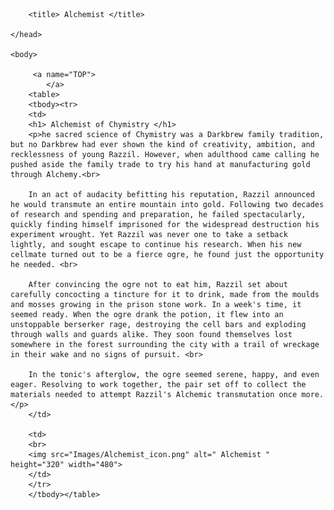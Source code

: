 <html><head>
		
		<title> Alchemist </title>

	</head>

	<body>

		 <a name="TOP">
		 	</a>
		<table>
		<tbody><tr>
		<td>	
		<h1> Alchemist of Chymistry </h1>
		<p>he sacred science of Chymistry was a Darkbrew family tradition, but no Darkbrew had ever shown the kind of creativity, ambition, and recklessness of young Razzil. However, when adulthood came calling he pushed aside the family trade to try his hand at manufacturing gold through Alchemy.<br>

		In an act of audacity befitting his reputation, Razzil announced he would transmute an entire mountain into gold. Following two decades of research and spending and preparation, he failed spectacularly, quickly finding himself imprisoned for the widespread destruction his experiment wrought. Yet Razzil was never one to take a setback lightly, and sought escape to continue his research. When his new cellmate turned out to be a fierce ogre, he found just the opportunity he needed. <br>

		After convincing the ogre not to eat him, Razzil set about carefully concocting a tincture for it to drink, made from the moulds and mosses growing in the prison stone work. In a week's time, it seemed ready. When the ogre drank the potion, it flew into an unstoppable berserker rage, destroying the cell bars and exploding through walls and guards alike. They soon found themselves lost somewhere in the forest surrounding the city with a trail of wreckage in their wake and no signs of pursuit. <br>

		In the tonic's afterglow, the ogre seemed serene, happy, and even eager. Resolving to work together, the pair set off to collect the materials needed to attempt Razzil's Alchemic transmutation once more.</p>
		</td>

		<td>
		<br>
		<img src="Images/Alchemist_icon.png" alt=" Alchemist " height="320" width="480">
		</td>
		</tr>
		</tbody></table>
